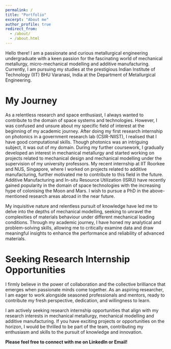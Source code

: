 ```yaml
---
permalink: /
title: "Portfolio"
excerpt: "About me"
author_profile: true
redirect_from: 
  - /about/
  - /about.html
---
```


Hello there! I am a passionate and curious metallurgical engineering undergraduate with a keen passion for the fascinating world of mechanical metallurgy, micro-mechanical modelling and additive manufacturing. Currently, I am pursuing my studies at the prestigious Indian Institute of Technology (IIT) BHU Varanasi, India at the Department of Metallurgical Engineering.

My Journey
======
As a relentless research and space enthusiast, I always wanted to contribute to the domain of space systems and technologies. However, I was confused and unsure about my specific field of interest at the beginning of my academic journey. After doing my first research internship on photonics in a government research lab (CSIR-NIIST), I realised that I have good computational skills. Though photonics was an intriguing subject, it was out of my domain. During my further coursework, I gradually developed an interest in mechanical metallurgy and started working on projects related to mechanical design and mechanical modelling under the supervision of my university professors. My recent internship at IIT Roorkee and NUS, Singapore, where I worked on projects related to additive manufacturing, further motivated me to contribute to this field in the future. Additive Manufacturing and In-situ Resource Utilization (ISRU) have recently gained popularity in the domain of space technologies with the increasing hype of colonising the Moon and Mars. I wish to pursue a PhD in the above-mentioned research areas abroad in the near future.

My inquisitive nature and relentless pursuit of knowledge have led me to delve into the depths of mechanical modelling, seeking to unravel the complexities of materials behaviour under different mechanical loading conditions. Through my academic journey, I have honed my analytical and problem-solving skills, allowing me to critically examine data and draw meaningful insights to enhance the performance and reliability of advanced materials.

Seeking Research Internship Opportunities
======
I firmly believe in the power of collaboration and the collective brilliance that emerges when passionate minds come together. As an aspiring researcher, I am eager to work alongside seasoned professionals and mentors, ready to contribute my fresh perspective, dedication, and willingness to learn.

I am actively seeking research internship opportunities that align with my research interests in mechanical metallurgy, mechanical modelling and additive manufacturing. If you have exciting projects or opportunities on the horizon, I would be thrilled to be part of the team, contributing my enthusiasm and skills to the pursuit of knowledge and innovation.

**Please feel free to connect with me on LinkedIn or Email!**
